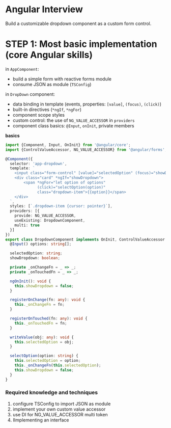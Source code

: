 # Angular Interview

Build a customizable dropdown component as a 
custom form control.

# STEP 1: Most basic implementation (core Angular skills)

in `AppComponent`:
- build a simple form with reactive forms module
- consume JSON as module (`TSConfig`)

in `DropDown` component:
- data binding in template (events, properties: `[value]`, `(focus)`, `(click)`)
- built-in directives (`*ngIf`, `*ngFor`)
- component scope styles
- custom control: the use of `NG_VALUE_ACCESSOR` in `providers`
- component class basics: `@Input`, `onInit`, private members

__basics__
```typescript
import {Component, Input, OnInit} from '@angular/core';
import {ControlValueAccessor, NG_VALUE_ACCESSOR} from '@angular/forms';

@Component({
  selector: 'app-dropdown',
  template: `
    <input class="form-control" [value]="selectedOption" (focus)="showDropdown = true">
    <div class="card" *ngIf="showDropdown">
        <span *ngFor="let option of options"
              (click)="selectOption(option)"
              class="dropdown-item">{{option}}</span>
    </div>
  `,
  styles: [`.dropdown-item {cursor: pointer}`],
  providers: [{
    provide: NG_VALUE_ACCESSOR,
    useExisting: DropdownComponent,
    multi: true
  }]
})
export class DropdownComponent implements OnInit, ControlValueAccessor {
  @Input() options: string[];

  selectedOption: string;
  showDropdown: boolean;

  private _onChangeFn = _ => _;
  private _onTouchedFn = _ => _;

  ngOnInit(): void {
    this.showDropdown = false;
  }

  registerOnChange(fn: any): void {
    this._onChangeFn = fn;
  }

  registerOnTouched(fn: any): void {
    this._onTouchedFn = fn;
  }

  writeValue(obj: any): void {
    this.selectedOption = obj;
  }

  selectOption(option: string) {
    this.selectedOption = option;
    this._onChangeFn(this.selectedOption);
    this.showDropdown = false;
  }
}
```

### Required knowledge and techniques
1. configure TSConfig to import JSON as module
2. implement your own custom value accessor
3. use DI for NG_VALUE_ACCESSOR multi token
4. IImplementing an interface
